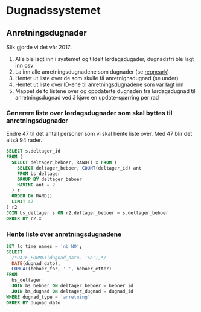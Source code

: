 # Dugnadssystemet

## Anretningsdugnader

Slik gjorde vi det vår 2017:

1. Alle ble lagt inn i systemet og tildelt lørdagsdugader, dugnadsfri ble lagt inn osv
2. La inn alle anretningsdugnadene som dugnader (se [regneark](https://docs.google.com/spreadsheets/d/1gGBnQDiAIyp2VT79-YFtVX4ToYwmxFM46n1HCcs8fS8/edit?usp=sharing))
3. Hentet ut liste over de som skulle få anretnignsdugnad (se under)
4. Hentet ut liste over ID-ene til anretningsdugnadene som var lagt inn
5. Mappet de to listene over og oppdaterte dugnaden fra lørdagsdugnad til anretningsdugnad ved å kjøre en update-spørring per rad

### Generere liste over lørdagsdugnader som skal byttes til anretningsdugnader

Endre 47 til det antall personer som vi skal hente liste over. Med 47 blir det altså 94 rader.

```sql
SELECT s.deltager_id
FROM (
  SELECT deltager_beboer, RAND() x FROM (
    SELECT deltager_beboer, COUNT(deltager_id) ant
    FROM bs_deltager
    GROUP BY deltager_beboer
    HAVING ant = 2
  ) r
  ORDER BY RAND()
  LIMIT 47
) r2
JOIN bs_deltager s ON r2.deltager_beboer = s.deltager_beboer
ORDER BY r2.x
```

### Hente liste over anretningsdugnadene

```sql
SET lc_time_names = 'nb_NO';
SELECT
  /*DATE_FORMAT(dugnad_dato, '%a'),*/
  DATE(dugnad_dato),
  CONCAT(beboer_for, ' ', beboer_etter)
FROM
  bs_deltager
  JOIN bs_beboer ON deltager_beboer = beboer_id
  JOIN bs_dugnad ON deltager_dugnad = dugnad_id
WHERE dugnad_type = 'anretning'
ORDER BY dugnad_dato
```

